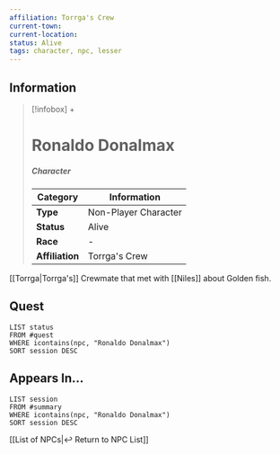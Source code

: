 ```yaml
---
affiliation: Torrga's Crew
current-town: 
current-location: 
status: Alive
tags: character, npc, lesser
---
```


## Information
> [!infobox] +
> # Ronaldo Donalmax
> ##### Character
> | Category | Information |
> | ---- | ---- |
> | **Type** | Non-Player Character |
> | **Status** | Alive |
> | **Race** | - |
> | **Affiliation** | Torrga's Crew |

[[Torrga|Torrga's]] Crewmate that met with [[Niles]] about Golden fish.

## Quest

```dataview
LIST status
FROM #quest 
WHERE icontains(npc, "Ronaldo Donalmax")
SORT session DESC
```

## Appears In...
```dataview
LIST session
FROM #summary
WHERE icontains(npc, "Ronaldo Donalmax")
SORT session DESC
```

[[List of NPCs|↩️ Return to NPC List]]